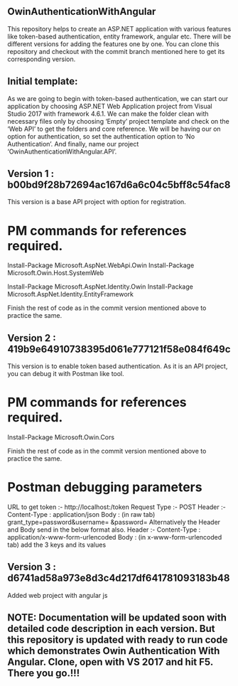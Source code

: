 ## OwinAuthenticationWithAngular

This repository helps to create an ASP.NET application with various features like token-based authentication, entity framework, angular etc. There will be different versions for adding the features one by one. You can clone this repository and checkout with the commit branch mentioned here to get its corresponding version.

## Initial template: 

As we are going to begin with token-based authentication, we can start our application by choosing ASP.NET Web Application project from Visual Studio 2017 with framework 4.6.1.  We can make the folder clean with necessary files only by choosing ‘Empty’ project template and check on the ‘Web API’ to get the folders and core reference. We will be having our on option for authentication, so set the authentication option to ‘No Authentication’. And finally, name our project ‘OwinAuthenticationWithAngular.API’.

## Version 1 : b00bd9f28b72694ac167d6a6c04c5bff8c54fac8

This version is a base API project with option for registration. 

# PM commands for references required.

Install-Package Microsoft.AspNet.WebApi.Owin 
Install-Package Microsoft.Owin.Host.SystemWeb 

Install-Package Microsoft.AspNet.Identity.Owin
Install-Package Microsoft.AspNet.Identity.EntityFramework

Finish the rest of code as in the commit version mentioned above to practice the same.

## Version 2 : 419b9e64910738395d061e777121f58e084f649c

This version is to enable token based authentication. As it is an API project, you can debug it with Postman like tool.

# PM commands for references required.

Install-Package Microsoft.Owin.Cors

Finish the rest of code as in the commit version mentioned above to practice the same.

# Postman debugging parameters

URL to get token :- http://localhost:<port>/token
Request Type :- POST
Header :- Content-Type : application/json
Body : (in raw tab) grant_type=password&username=<your username> &password=<your password>
Alternatively the Header and Body send in the below format also.
Header :- Content-Type : application/x-www-form-urlencoded
Body : (in x-www-form-urlencoded tab) add the 3 keys and its values

## Version 3 : d6741ad58a973e8d3c4d217df641781093183b48

Added web project with angular js

## NOTE: Documentation will be updated soon with detailed code description in each version. But this repository is updated with ready to run code which demonstrates Owin Authentication With Angular. Clone, open with VS 2017 and hit F5. There you go.!!!
